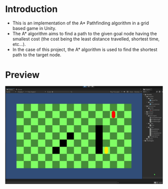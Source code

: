 # Introduction
  
- This is an implementation of the A* Pathfinding algorithm in a grid based game in Unity.  
- The A* algorithm aims to find a path to the given goal node having the smallest cost (the cost being the least distance travelled, shortest time, etc...).  
- In the case of this project, the A* algorithm is used to find the shortest path to the target node.  

# Preview

![](https://github.com/MiTsSsS/AStar-Pathfinding/blob/main/GitHub/AStarAlgo2.gif)
